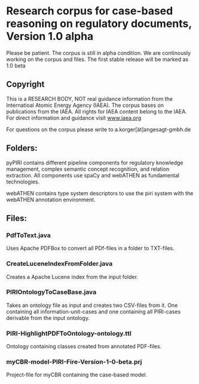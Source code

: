 # Research corpus for case-based reasoning on regulatory documents, Version 1.0 alpha

Please be patient. The corpus is still in alpha condition. We are continously working on the corpus and files. The first stable release will be marked as 1.0 beta

## Copyright

This is a RESEARCH BODY, NOT real guidance information from the Internatioal Atomic Energy Agency (IAEA). The corpus bases on publications from the IAEA. All rights for IAEA content belong to the IAEA. For direct information and guidance visit www.iaea.org 

For questions on the corpus please write to a.korger[ät]angesagt-gmbh.de

## Folders:

pyPIRI contains different pipeline components for regulatory knowledge management, complex semantic concept recognition, and relation extraction. All components use spaCy and webATHEN as fundamental technologies.

webATHEN contains type system descriptors to use the piri system with the webATHEN annotation environment.

## Files:

### PdfToText.java

Uses Apache PDFBox to convert all PDf-files in a folder to TXT-files.

### CreateLuceneIndexFromFolder.java

Creates a Apache Lucene index from the input folder.
  
### PIRIOntologyToCaseBase.java

Takes an ontology file as input and creates two CSV-files from it. One containing all information-unit-cases and one containing all PIRI-cases derivable from the input ontology.

### PIRI-HighlightPDFToOntology-ontology.ttl

Ontology containing classes created from annotated PDF-files.

### myCBR-model-PIRI-Fire-Version-1-0-beta.prj

Project-file for myCBR containing the case-based model.
